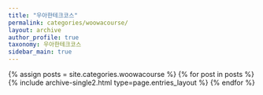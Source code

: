 ```yaml
---
title: "우아한테크코스"
permalink: categories/woowacourse/
layout: archive
author_profile: true
taxonomy: 우아한테크코스
sidebar_main: true
---
```


{% assign posts = site.categories.woowacourse %}
{% for post in posts %} {% include archive-single2.html type=page.entries_layout %} {% endfor %}
